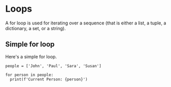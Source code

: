 # Loops
A for loop is used for iterating over a sequence (that is either a list, a tuple, a dictionary, a set, or a string).

## Simple for loop
Here's a simple for loop.
```
people = ['John', 'Paul', 'Sara', 'Susan']

for person in people:
  print(f'Current Person: {person}')
```

